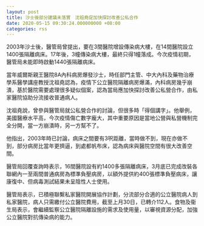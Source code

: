 ```yaml
---
layout: post
title: 沙士後部分建議未落實　沈祖堯促加快探討改善公私合作
date: 2020-05-15 09:30:24.000000000 +08:00
categories: rss
---
```


2003年沙士後，醫管局曾提出，要在3間醫院增設傳染病大樓，在14間醫院設立1400張隔離病床。17年後，3幢傳染病大樓，最終只得1幢落成。今次疫情初期，醫管局未能即時啟動1440張隔離病床。

當年威爾斯親王醫院8A內科病房爆發沙士，時任部門主管、中大內科及藥物治療學系醫學講座教授沈祖堯認為，疫情下公立醫院隔離病房爆滿，內科病房幾乎崩潰，基於醫院需要處理很多疑似個案，認為當局應加快探討改善公私營合作，由私家醫院協助分流接收普通病人。

沈祖堯說，曾參與醫管局就公私營合作的討論，但很多時「得個講字」。他舉例，美國醫療水平高，今次疫情傷亡數字龐大，其中重要原因是當地公營與私營機制完全分開，當一方崩潰時，另一方幫不了。

他指出，2003年時已討論，病床之間要有3呎距離，當時做不到，現在亦做不到，部分病房比當年更擠逼，到處都帆布床，認為病床與醫院空間有很大改善空間。

醫管局回覆查詢時表示，16間醫院設有約1400多張隔離病床，3月底已完成改裝各聯網內一至兩間普通病房為標準負壓病房，以額外提供約400張標準負壓病床，讓康復中、但病毒測試結果未呈陰性人士使用。 

醫管局表示，已積極聯繫私家醫院開展協作計劃，分流部分合適的公立醫院病人到私家醫院，病人只需繳付公立醫院費用，截至上月30日，已轉介112人。食物及衞生局表示，會繼續監察公立醫院隔離設施的需求及使用量，以審視資源分配，加強公立醫院對抗傳染病的能力。
